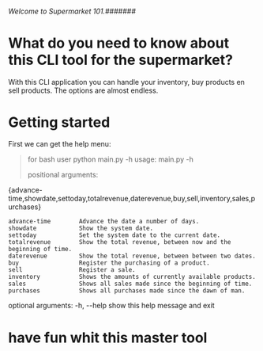 ###### Welcome to Supermarket 101.#######

# What do you need to know about this CLI tool for the supermarket?

With this CLI application you can handle your inventory, buy products en sell products.
The options are almost endless. 

# Getting started

First we can get the help menu:

> for bash user python main.py -h
> usage: main.py -h 
>
> positional arguments:

  {advance-time,showdate,settoday,totalrevenue,daterevenue,buy,sell,inventory,sales,purchases}

    advance-time        Advance the date a number of days.
    showdate            Show the system date.
    settoday            Set the system date to the current date.
    totalrevenue        Show the total revenue, between now and the beginning of time.
    daterevenue         Show the total revenue, between between two dates.
    buy                 Register the purchasing of a product.
    sell                Register a sale.
    inventory           Shows the amounts of currently available products.
    sales               Shows all sales made since the beginning of time.
    purchases           Shows all purchases made since the dawn of man.

optional arguments:
  -h, --help            show this help message and exit

# have fun whit this master tool